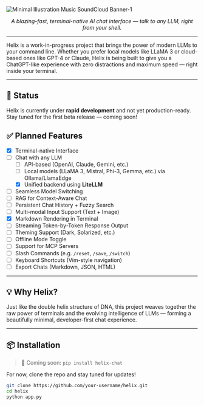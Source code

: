 ![Minimal Illustration Music SoundCloud Banner-1](https://github.com/user-attachments/assets/a4034b17-5019-4d26-9c84-b593b721619d)

<div>
  <p align="center">
    <i>A blazing-fast, terminal-native AI chat interface — talk to any LLM, right from your shell.</i>
  </p>
</div>

---
Helix is a work-in-progress project that brings the power of modern LLMs to your command line. Whether you prefer local models like LLaMA 3 or cloud-based ones like GPT-4 or Claude, Helix is being built to give you a ChatGPT-like experience with zero distractions and maximum speed — right inside your terminal.

---

## 🚧 Status

Helix is currently under **rapid development** and not yet production-ready.  
Stay tuned for the first beta release — coming soon!


## ✅ Planned Features

- [x] Terminal-native Interface
- [ ] Chat with any LLM
  - [ ] API-based (OpenAI, Claude, Gemini, etc.)
  - [ ] Local models (LLaMA 3, Mistral, Phi-3, Gemma, etc.) via Ollama/LlamaEdge
  - [x] Unified backend using **LiteLLM**
- [ ] Seamless Model Switching
- [ ] RAG for Context-Aware Chat
- [ ] Persistent Chat History + Fuzzy Search
- [ ] Multi-modal Input Support (Text + Image)
- [x] Markdown Rendering in Terminal
- [ ] Streaming Token-by-Token Response Output
- [ ] Theming Support (Dark, Solarized, etc.)
- [ ] Offline Mode Toggle
- [ ] Support for MCP Servers
- [ ] Slash Commands (e.g. `/reset`, `/save`, `/switch`)
- [ ] Keyboard Shortcuts (Vim-style navigation)
- [ ] Export Chats (Markdown, JSON, HTML)

---

## 💡 Why Helix?

Just like the double helix structure of DNA, this project weaves together the raw power of terminals and the evolving intelligence of LLMs — forming a beautifully minimal, developer-first chat experience.

---

## 📦 Installation

> 🚀 Coming soon: `pip install helix-chat`

For now, clone the repo and stay tuned for updates!

```bash
git clone https://github.com/your-username/helix.git
cd helix
python app.py
```
